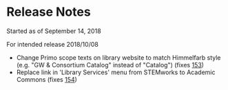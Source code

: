 # Release Notes
Started as of September 14, 2018

For intended release 2018/10/08
* Change Primo scope texts on library website to match Himmelfarb style (e.g. "GW & Consortium Catalog" instead of "Catalog") (fixes [153](../../issues/153))
* Replace link in 'Library Services' menu from STEMworks to Academic Commons (fixes [154](../../issues/154))
